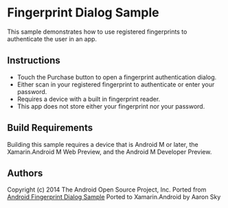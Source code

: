 Fingerprint Dialog Sample
=========================

This sample demonstrates how to use registered fingerprints to authenticate the user in an app.

Instructions
------------
* Touch the Purchase button to open a fingerprint authentication dialog.
* Either scan in your registered fingerprint to authenticate or enter your password.
* Requires a device with a built in fingerprint reader.
* This app does not store either your fingerprint nor your password.

Build Requirements
------------------
Building this sample requires a device that is Android M or later, the Xamarin.Android M Web Preview, and the Android M Developer Preview.

Authors
-------
Copyright (c) 2014 The Android Open Source Project, Inc.
Ported from [Android Fingerprint Dialog Sample](https://github.com/googlesamples/android-FingerprintDialog)
Ported to Xamarin.Android by Aaron Sky